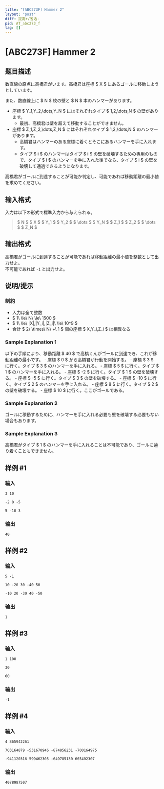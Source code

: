 ```yaml
---
title: "[ABC273F] Hammer 2"
layout: "post"
diff: 提高+/省选-
pid: AT_abc273_f
tag: []
---
```


# [ABC273F] Hammer 2

## 题目描述

[problemUrl]: https://atcoder.jp/contests/abc273/tasks/abc273_f

数直線の原点に高橋君がいます。高橋君は座標 $ X $ にあるゴールに移動しようとしています。

また、数直線上に $ N $ 枚の壁と $ N $ 本のハンマーがあります。

- 座標 $ Y_1,Y_2,\dots,Y_N $ にはそれぞれタイプ $ 1,2,\dots,N $ の壁があります。
  - 最初、高橋君は壁を超えて移動することができません。
- 座標 $ Z_1,Z_2,\dots,Z_N $ にはそれぞれタイプ $ 1,2,\dots,N $ のハンマーがあります。
  - 高橋君はハンマーのある座標に着くとそこにあるハンマーを手に入れます。
  - タイプ $ i $ のハンマーはタイプ $ i $ の壁を破壊するための専用のもので、タイプ $ i $ のハンマーを手に入れた後でなら、タイプ $ i $ の壁を破壊して通過できるようになります。

高橋君がゴールに到達することが可能か判定し、可能であれば移動距離の最小値を求めてください。

## 输入格式

入力は以下の形式で標準入力から与えられる。

> $ N $ $ X $ $ Y_1 $ $ Y_2 $ $ \dots $ $ Y_N $ $ Z_1 $ $ Z_2 $ $ \dots $ $ Z_N $

## 输出格式

高橋君がゴールに到達することが可能であれば移動距離の最小値を整数として出力せよ。  
 不可能であれば `-1` と出力せよ。

## 说明/提示

### 制約

- 入力は全て整数
- $ 1\ \le\ N\ \le\ 1500 $
- $ 1\ \le\ |X|,|Y_i|,|Z_i|\ \le\ 10^9 $
- 合計 $ 2\ \times\ N\ +\ 1 $ 個の座標 $ X,Y_i,Z_i $ は相異なる

### Sample Explanation 1

以下の手順により、移動距離 $ 40 $ で高橋くんがゴールに到達でき、これが移動距離の最小です。 - 座標 $ 0 $ から高橋君が行動を開始する。 - 座標 $ 3 $ に行く。タイプ $ 3 $ のハンマーを手に入れる。 - 座標 $ 5 $ に行く。タイプ $ 1 $ のハンマーを手に入れる。 - 座標 $ -2 $ に行く。タイプ $ 1 $ の壁を破壊する。 - 座標 $ -5 $ に行く。タイプ $ 3 $ の壁を破壊する。 - 座標 $ -10 $ に行く。タイプ $ 2 $ のハンマーを手に入れる。 - 座標 $ 8 $ に行く。タイプ $ 2 $ の壁を破壊する。 - 座標 $ 10 $ に行く。ここがゴールである。

### Sample Explanation 2

ゴールに移動するために、ハンマーを手に入れる必要も壁を破壊する必要もない場合もあります。

### Sample Explanation 3

高橋君がタイプ $ 1 $ のハンマーを手に入れることは不可能であり、ゴールに辿り着くこともできません。

## 样例 #1

### 输入

```
3 10
-2 8 -5
5 -10 3
```

### 输出

```
40
```

## 样例 #2

### 输入

```
5 -1
10 -20 30 -40 50
-10 20 -30 40 -50
```

### 输出

```
1
```

## 样例 #3

### 输入

```
1 100
30
60
```

### 输出

```
-1
```

## 样例 #4

### 输入

```
4 865942261
703164879 -531670946 -874856231 -700164975
-941120316 599462305 -649785130 665402307
```

### 输出

```
4078987507
```

